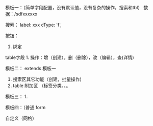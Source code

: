 


模板一：（简单字段配置，没有默认值，没有复杂的操作，搜索和tbl）
  数据：/sdfxxxxxx

  搜索：
  label: xxx
  cType: 'f',

  按钮：
  1. 绑定

  table字段
    1. 操作：增（创建），删（删除），改（编辑），查(详情)


模板二：
  extends 模板一

  1. 搜索区其它功能（创建，批量操作)
  1. table 附加区 （标签分类。。。

模板三：
  1. 


模板四：（普通 form


自定义（网格）